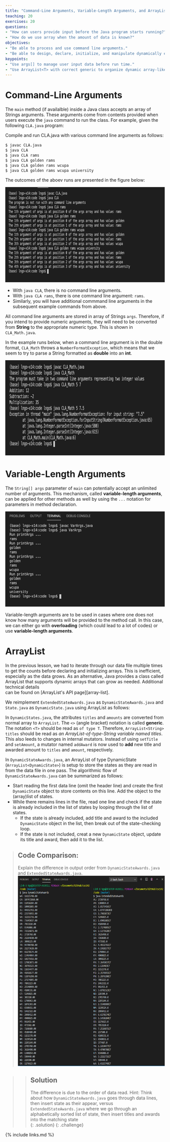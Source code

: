 ```yaml
---
title: "Command-Line Arguments, Variable-Length Arguments, and ArrayList"
teaching: 20
exercises: 20
questions:
- "How can users provide input before the Java program starts running?"
- "How do we use array when the amount of data is known?"
objectives:
- "Be able to process and use command line arguments."
- "Be able to design, declare, initialize, and manipulate dynamically expanding array-like data."
keypoints:
- "Use args[] to manage user input data before run time."
- "Use ArrayList<T> with correct generic to organize dynamic array-like data."
---
```


# Command-Line Arguments

The `main` method (if availalble) inside a Java class accepts an array of Strings arguments. These arguments come from contents provided
when users execute the `java` command to run the class. For example, given the following `CLA.java` program:

<script src="https://gist.github.com/linhbngo/d4dcf56c9d764b7f444e1452fcddc045.js?file=CLA.java"></script>

Compile and run CLA.java with various command line arguments as follows:

```
$ javac CLA.java
$ java CLA
$ java CLA rams
$ java CLA golden rams
$ java CLA golden rams wcupa
$ java CLA golden rams wcupa university
```

The outcomes of the aboev runs are presented in the figure below:

<img src="../fig/arrays-03/CLA.png" alt="Compile and run CLA.java" style="height:300px">

- With `java CLA`, there is no command line arguments. 
- With `java CLA rams`, there is one command line argument: `rams`. 
- Similarly, you will have additional commmand line arguments in the subsequent example commands from above. 

All command line arguments are stored in array of Strings `args`. Therefore, if you intend to provide 
numeric arguments, they will need to be converted from **String** to the appropriate numeric type. This is 
shown in `CLA_Math.java`. 

<script src="https://gist.github.com/linhbngo/d4dcf56c9d764b7f444e1452fcddc045.js?file=CLA_Math.java"></script>

In the example runs below, when a command line argument is in the double format, `CLA_Math` throws a `NumberFormatException`, 
which means that we seem to try to parse a String formatted as **double** into an **int**. 

<img src="../fig/arrays-03/CLA_Math.png" alt="Compile and run CLA_Math.java" style="height:300px">

# Variable-Length Arguments

The `String[] args` parameter of `main` can potentially accept an unlimited number of arguments. This mechanism, 
called **variable-length arguments**, can be applied for other methods as well by using the `...` notation for parameters
in method declaration. 

<script src="https://gist.github.com/linhbngo/d4dcf56c9d764b7f444e1452fcddc045.js?file=VarArgs.java"></script>

<img src="../fig/arrays-03/VarArgs.png" alt="Compile and run VarArgs.java" style="height:300px">

Variable-length arguments are to be used in cases where one does not know how many arguments will be provided 
to the method call. In this case, we can either go with **overloading** (which could lead to a lot of codes) or 
use **variable-length arguments**. 

# ArrayList

In the previous lesson, we had to iterate through our data file multiple times to get the counts before declaring 
and initializing arrays. This is inefficient, especially as the data grows. As an alternative, Java provides a class
called ArrayList that supports dynamic arrays that can grow as needed. Additional technical details  
can be found on [ArrayList's API page][array-list].

We reimplement `ExtendedStateAwards.java` as `DynamicStateAwards.java` and `State.java` as `DynamicState.java` using 
ArrayList as follows:

In `DynamicStates.java`, the attributes `titles` and `amounts` are converted from normal array to `ArrayList`. The `<>` 
(angle bracket) notation is called **generic**. The notation `<T>` should be read as `of type T`. Therefore, `ArrayList<String> titles`
should be read as *an ArrayList-of-type-String variable named titles*. This also leeds to changes in  internal mutators. 
Instead of using `setTitle` and `setAmount`, a mutator named `addAward` is now used to **add** new title and awarded amount 
to `titles` and `amount`, respectively.   

<script src="https://gist.github.com/linhbngo/d4dcf56c9d764b7f444e1452fcddc045.js?file=DynamicState.java"></script>

In `DynamicStateAwards.java`, an ArrayList of type DynamicState (`ArrayList<DynamicState>`) is setup to store the states
as they are read in from the data file in one pass. The algorithmic flow of `DynamicStateAwards.java` can be summarized 
as follows:

- Start reading the first data line (omit the header line) and create the first `DynamicState` object to store contents 
on this line. Add the object to the (array)list of states. 
- While there remains lines in the file, read one line and check if the state is already included in the list of states
by looping through the list of states. 
  - If the state is already included, add title and award to the included `DynamicState` object in the list, then break
  out of the state-checking loop. 
  - If the state is not included, creat a new `DynamicState` object, update its title and award, then add it to the list. 

<script src="https://gist.github.com/linhbngo/d4dcf56c9d764b7f444e1452fcddc045.js?file=DynamicStateAwards.java"></script>


> ## Code Comparison:
> 
> Explain the difference in output order from `DynamicStateAwards.java` and `ExtendedStateAwards.java`.
> <img src="../fig/arrays-03/Dynamic_Extended.png" alt="Side-by-side comparison between running DynamicStateAwards and ExtendedStateWards" style="height:600px">

> > ## Solution
> > The difference is due to the order of data read. Hint: Think about how `DynamicStateAwards.java` goes through data lines, then insert state
> > as their appear, versus `ExtendedStateAwards.java` where we go through an alphabetically sorted list of state, then insert titles and awards 
> > into the matching state   
> {: .solution}
{: .challenge}


{% include links.md %}
